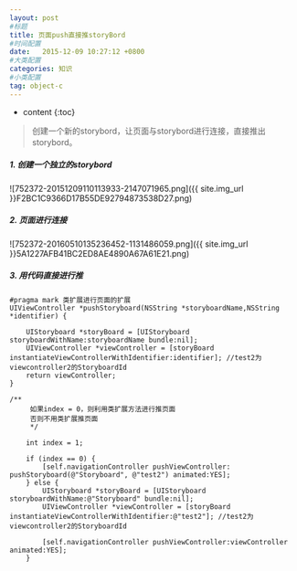 ```yaml
---
layout: post
#标题
title: 页面push直接推storyBord
#时间配置
date:   2015-12-09 10:27:12 +0800
#大类配置
categories: 知识
#小类配置
tag: object-c
---
```


* content
{:toc}

> 创建一个新的storybord，让页面与storybord进行连接，直接推出storybord。

##### 1. 创建一个独立的storybord

![752372-20151209110113933-2147071965.png]({{ site.img_url }}F2BC1C9366D17B55DE92794873538D27.png)

##### 2. 页面进行连接

![752372-20160510135236452-1131486059.png]({{ site.img_url }}5A1227AFB41BC2ED8AE4890A67A61E21.png)

##### 3. 用代码直接进行推

```objc
#pragma mark 类扩展进行页面的扩展
UIViewController *pushStoryboard(NSString *storyboardName,NSString *identifier) {
    
    UIStoryboard *storyBoard = [UIStoryboard storyboardWithName:storyboardName bundle:nil];
    UIViewController *viewController = [storyBoard instantiateViewControllerWithIdentifier:identifier]; //test2为viewcontroller2的StoryboardId
    return viewController;
}

/**
     如果index = 0，则利用类扩展方法进行推页面
     否则不用类扩展推页面
     */
    
    int index = 1;
    
    if (index == 0) {
        [self.navigationController pushViewController: pushStoryboard(@"Storyboard", @"test2") animated:YES];
    } else {
        UIStoryboard *storyBoard = [UIStoryboard storyboardWithName:@"Storyboard" bundle:nil];
        UIViewController *viewController = [storyBoard instantiateViewControllerWithIdentifier:@"test2"]; //test2为viewcontroller2的StoryboardId
        
        [self.navigationController pushViewController:viewController animated:YES];
    }
```